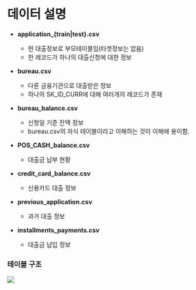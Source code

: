 # 데이터 설명

* **application_{train|test}.csv**
  * 현 대출정보로 부모테이블임(타겟정보는 없음)
  * 한 레코드가 하나의 대출신청에 대한 정보

* **bureau.csv**
  * 다른 금융기관으로 대출받은 정보
  * 하나의 SK_ID_CURR에 대해 여러개의 레코드가 존재
* **bureau_balance.csv**
  * 신청일 기준 잔액 정보
  * bureau.csv의 자식 테이블이라고 이해하는 것이 이해에 용이함.
* **POS_CASH_balance.csv**
  * 대출금 납부 현황

* **credit_card_balance.csv**
  * 신용카드 대출 정보
* **previous_application.csv**
  * 과거 대출 정보
* **installments_payments.csv**
  * 대출금 납입 정보

### 테이블 구조

![](https://storage.googleapis.com/kaggle-media/competitions/home-credit/home_credit.png)

